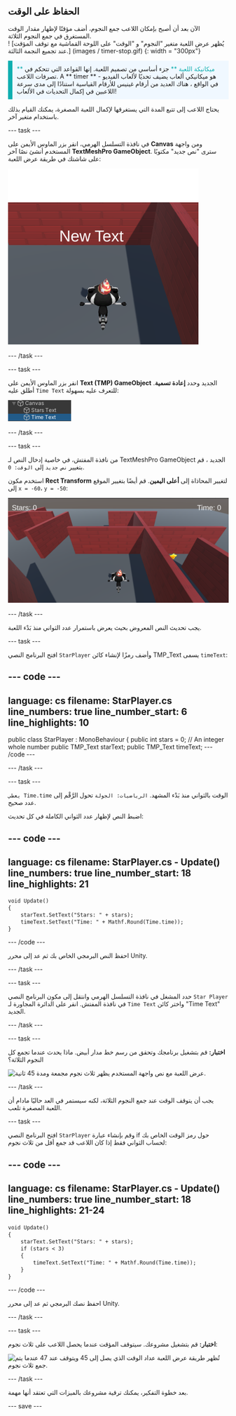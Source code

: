 ## الحفاظ على الوقت

<div style="display: flex; flex-wrap: wrap">
<div style="flex-basis: 200px; flex-grow: 1; margin-right: 15px;">
الآن بعد أن أصبح بإمكان اللاعب جمع النجوم، أضف مؤقتًا لإظهار مقدار الوقت المستغرق في جمع النجوم الثلاثة. 
</div>
<div>
! [يُظهر عرض اللعبة متغير "النجوم" و "الوقت" على اللوحة القماشية مع توقف المؤقت عند تجميع النجمة الثالثة.] (images / timer-stop.gif) {: width = "300px"}
</div>
</div>

<p style="border-left: solid; border-width:10px; border-color: #0faeb0; background-color: aliceblue; padding: 10px;">
<span style="color: #0faeb0">** ميكانيكة اللعبة **</span> جزء أساسي من تصميم اللعبة. إنها القواعد التي تتحكم في تصرفات اللاعب. A ** timer ** هو ميكانيكي ألعاب يضيف تحديًا لألعاب الفيديو - في الواقع ، هناك العديد من أرقام غينيس للأرقام القياسية استنادًا إلى مدى سرعة اللاعبين في إكمال التحديات في الألعاب!
</p>

يحتاج اللاعب إلى تتبع المدة التي يستغرقها لإكمال اللعبة المصغرة، يمكنك القيام بذلك باستخدام متغير آخر.

--- task ---

في نافذة التسلسل الهرمي، انقر بزر الماوس الأيمن على **Canvas** ومن واجهة المستخدم أنشئ نصًا آخر **TextMeshPro GameObject**. سترى "نص جديد" مكتوبًا على شاشتك في طريقة عرض اللعبة:

![عرض اللعبة مع عنصر نص واجهة المستخدم "نص جديد" يظهر عبر الشاشة.](images/new-timer.png)

--- /task ---

--- task ---

انقر بزر الماوس الأيمن على **Text (TMP) GameObject** الجديد وحدد **إعادة تسمية**. أطلق عليه `Time Text` للتعرف عليه بسهولة:

![تمت إعادة تسمية Time GameObject في نافذة Hierachy.](images/time-gameobject.png)

--- /task ---

--- task ---

من نافذة المفتش، في خاصية إدخال النص لـ TextMeshPro GameObject الجديد ، قم بتغيير `نص جديد` إلى `الوقت: 0`.

استخدم مكون **Rect Transform** لتغيير المحاذاة إلى **أعلى اليمين**. قم أيضًا بتغيير الموقع إلى `x = -60`، `y = -50`:

![تظهر نافذة المفتش مع القائمة المنسدلة للإعدادات المسبقة للإرساء أعلى اليمين و 'pos x' = -60 و 'Pos y' = -50 تم تحديث القيمة.](images/reposition-text-timer.png)

--- /task ---

يجب تحديث النص المعروض بحيث يعرض باستمرار عدد الثواني منذ بَدْء اللعبة.

--- task ---

افتح البرنامج النصي `StarPlayer` وأضف رمزًا لإنشاء كائن TMP_Text يسمى `timeText`:

--- code ---
---
language: cs filename: StarPlayer.cs line_numbers: true line_number_start: 6
line_highlights: 10
---
public class StarPlayer : MonoBehaviour
{ public int stars = 0; // An integer whole number public TMP_Text starText; public TMP_Text timeText; --- /code ---

--- /task ---

--- task ---

`يعطي Time.time` الوقت بالثواني منذ بَدْء المشهد. `الرياضيات: الجولة` تحول الرَّقْم إلى عدد صحيح.

اضبط النص لإظهار عدد الثواني الكاملة في كل تحديث:

--- code ---
---
language: cs filename: StarPlayer.cs - Update() line_numbers: true line_number_start: 18
line_highlights: 21
---

    void Update()
    {
        starText.SetText("Stars: " + stars);
        timeText.SetText("Time: " + Mathf.Round(Time.time));
    }
--- /code ---

احفظ النص البرمجي الخاص بك ثم عد إلى محرر Unity.

--- /task ---

--- task ---

حدد المشغل في نافذة التسلسل الهرمي وانتقل إلى مكون البرنامج النصي `Star Player` في نافذة المفتش. انقر على الدائرة المجاورة لـ `Time Text` واختر كائن "Time Text" الجديد.

--- /task ---

--- task ---

**اختبار:** قم بتشغيل برنامجك وتحقق من رسم خط مدار أبيض. ماذا يحدث عندما تجمع كل النجوم الثلاثة؟

![عرض اللعبة مع نص واجهة المستخدم يظهر ثلاث نجوم مجمعة ومدة 45 ثانية.](images/both-texts-updating.gif)

--- /task ---

يجب أن يتوقف الوقت عند جمع النجوم الثلاثة، لكنه سيستمر في العد حاليًا مادام أن اللعبة المصغرة تلعب.

--- task ---

افتح البرنامج النصي `StarPlayer` وقم بإنشاء عبارة if حول رمز الوقت الخاص بك لحساب الثواني فقط إذا كان اللاعب قد جمع أقل من ثلاث نجوم:

--- code ---
---
language: cs filename: StarPlayer.cs - Update() line_numbers: true line_number_start: 18
line_highlights: 21-24
---

    void Update()
    {
        starText.SetText("Stars: " + stars);
        if (stars < 3)
        {
            timeText.SetText("Time: " + Mathf.Round(Time.time));
        }
    }
--- /code ---

احفظ نصك البرمجي ثم عد إلى محرر Unity.

--- /task ---

--- task ---

**اختبار:** قم بتشغيل مشروعك. سيتوقف المؤقت عندما يحصل اللاعب على ثلاث نجوم:

![تُظهر طريقة عرض اللعبة عداد الوقت الذي يصل إلى 45 ويتوقف عند 47 عندما يتم جمع ثلاث نجوم.](images/timer-stops.gif)

--- /task ---

بعد خطوة التفكير، يمكنك ترقية مشروعك بالميزات التي تعتقد أنها مهمة.

--- save ---
